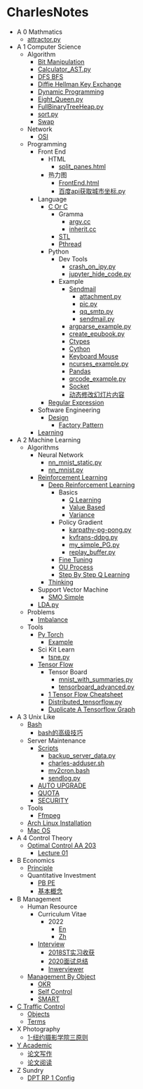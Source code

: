 # CharlesNotes

- A 0 Mathmatics
  * [attractor.py](A0-Mathmatics/attractor.py.md)
- A 1 Computer Science
  - Algorithm
    * [Bit Manipulation](A1-Computer_Science/Algorithm/Bit_Manipulation.md)
    * [Calculator_AST.py](A1-Computer_Science/Algorithm/Calculator_AST.py.md)
    * [DFS BFS](A1-Computer_Science/Algorithm/DFS-BFS.md)
    * [Diffie Hellman Key Exchange](A1-Computer_Science/Algorithm/Diffie_Hellman_Key_Exchange.md)
    * [Dynamic Programming](A1-Computer_Science/Algorithm/Dynamic_Programming.md)
    * [Eight_Queen.py](A1-Computer_Science/Algorithm/Eight_Queen.py.md)
    * [FullBinaryTreeHeap.py](A1-Computer_Science/Algorithm/FullBinaryTreeHeap.py.md)
    * [sort.py](A1-Computer_Science/Algorithm/sort.py.md)
    * [Swap](A1-Computer_Science/Algorithm/swap.md)
  - Network
    * [OSI](A1-Computer_Science/Network/OSI.md)
  - Programming
    - Front End
      - HTML
        * [split_panes.html](A1-Computer_Science/Programming/Front_End/HTML/split_panes.html.md)
      - 热力图
        * [FrontEnd.html](A1-Computer_Science/Programming/Front_End/热力图/FrontEnd.html.md)
        * [百度api获取城市坐标.py](A1-Computer_Science/Programming/Front_End/热力图/百度api获取城市坐标.py.md)
    - Language
      - [C Or C](A1-Computer_Science/Programming/Language/C_or_C++/README.md)
        - Gramma
          * [argv.cc](A1-Computer_Science/Programming/Language/C_or_C++/Gramma/argv.cc.md)
          * [inherit.cc](A1-Computer_Science/Programming/Language/C_or_C++/Gramma/inherit.cc.md)
        - [STL](A1-Computer_Science/Programming/Language/C_or_C++/STL/README.md)
        * [Pthread](A1-Computer_Science/Programming/Language/C_or_C++/pthread.md)
      - Python
        - Dev Tools
          * [crash_on_ipy.py](A1-Computer_Science/Programming/Language/Python/DevTools/crash_on_ipy.py.md)
          * [jupyter_hide_code.py](A1-Computer_Science/Programming/Language/Python/DevTools/jupyter_hide_code.py.md)
        - Example
          - [Sendmail](A1-Computer_Science/Programming/Language/Python/Example/sendmail/README.md)
            * [attachment.py](A1-Computer_Science/Programming/Language/Python/Example/sendmail/attachment.py.md)
            * [pic.py](A1-Computer_Science/Programming/Language/Python/Example/sendmail/pic.py.md)
            * [qq_smtp.py](A1-Computer_Science/Programming/Language/Python/Example/sendmail/qq_smtp.py.md)
            * [sendmail.py](A1-Computer_Science/Programming/Language/Python/Example/sendmail/sendmail.py.md)
          * [argparse_example.py](A1-Computer_Science/Programming/Language/Python/Example/argparse_example.py.md)
          * [create_epubook.py](A1-Computer_Science/Programming/Language/Python/Example/create_epubook.py.md)
          * [Ctypes](A1-Computer_Science/Programming/Language/Python/Example/ctypes.md)
          * [Cython](A1-Computer_Science/Programming/Language/Python/Example/cython.md)
          * [Keyboard Mouse](A1-Computer_Science/Programming/Language/Python/Example/keyboard-mouse.md)
          * [ncurses_example.py](A1-Computer_Science/Programming/Language/Python/Example/ncurses_example.py.md)
          * [Pandas](A1-Computer_Science/Programming/Language/Python/Example/pandas.md)
          * [qrcode_example.py](A1-Computer_Science/Programming/Language/Python/Example/qrcode_example.py.md)
          * [Socket](A1-Computer_Science/Programming/Language/Python/Example/socket.md)
          * [动态修改幻灯片内容](A1-Computer_Science/Programming/Language/Python/Example/动态修改幻灯片内容.md)
      * [Regular Expression](A1-Computer_Science/Programming/Language/Regular_Expression.md)
    - Software Engineering
      - [Design](A1-Computer_Science/Programming/Software_Engineering/Design/README.md)
        * [Factory Pattern](A1-Computer_Science/Programming/Software_Engineering/Design/Factory_Pattern.md)
    * [Learning](A1-Computer_Science/Programming/Learning.md)
- A 2 Machine Learning
  - Algorithms
    - Neural Network
      * [nn_mnist_static.py](A2-Machine_Learning/Algorithms/NeuralNetwork/nn_mnist_static.py.md)
      * [nn_mnist.py](A2-Machine_Learning/Algorithms/NeuralNetwork/nn_mnist.py.md)
    - [Reinforcement Learning](A2-Machine_Learning/Algorithms/ReinforcementLearning/README.md)
      - [Deep Reinforcement Learning](A2-Machine_Learning/Algorithms/ReinforcementLearning/Deep_Reinforcement_Learning/README.md)
        - Basics
          * [Q Learning](A2-Machine_Learning/Algorithms/ReinforcementLearning/Deep_Reinforcement_Learning/Basics/Q-Learning.md)
          * [Value Based](A2-Machine_Learning/Algorithms/ReinforcementLearning/Deep_Reinforcement_Learning/Basics/Value_Based.md)
          * [Variance](A2-Machine_Learning/Algorithms/ReinforcementLearning/Deep_Reinforcement_Learning/Basics/Variance.md)
        - Policy Gradient
          * [karpathy-pg-pong.py](A2-Machine_Learning/Algorithms/ReinforcementLearning/Deep_Reinforcement_Learning/Policy_Gradient/karpathy-pg-pong.py.md)
          * [kvfrans-ddpg.py](A2-Machine_Learning/Algorithms/ReinforcementLearning/Deep_Reinforcement_Learning/Policy_Gradient/kvfrans-ddpg.py.md)
          * [my_simple_PG.py](A2-Machine_Learning/Algorithms/ReinforcementLearning/Deep_Reinforcement_Learning/Policy_Gradient/my_simple_PG.py.md)
          * [replay_buffer.py](A2-Machine_Learning/Algorithms/ReinforcementLearning/Deep_Reinforcement_Learning/Policy_Gradient/replay_buffer.py.md)
        * [Fine Tuning](A2-Machine_Learning/Algorithms/ReinforcementLearning/Deep_Reinforcement_Learning/Fine_Tuning.md)
        * [OU Process](A2-Machine_Learning/Algorithms/ReinforcementLearning/Deep_Reinforcement_Learning/OU-process.md)
        * [Step By Step Q Learning](A2-Machine_Learning/Algorithms/ReinforcementLearning/Deep_Reinforcement_Learning/step_by_step_q_learning.md)
      * [Thinking](A2-Machine_Learning/Algorithms/ReinforcementLearning/Thinking.md)
    - Support Vector Machine
      * [SMO Simple](A2-Machine_Learning/Algorithms/SupportVectorMachine/SMO_Simple.md)
    * [LDA.py](A2-Machine_Learning/Algorithms/LDA.py.md)
  - Problems
    * [Imbalance](A2-Machine_Learning/Problems/Imbalance.md)
  - Tools
    - [Py Torch](A2-Machine_Learning/Tools/PyTorch/README.md)
      * [Example](A2-Machine_Learning/Tools/PyTorch/Example.md)
    - Sci Kit Learn
      * [tsne.py](A2-Machine_Learning/Tools/SciKit-Learn/tsne.py.md)
    - [Tensor Flow](A2-Machine_Learning/Tools/TensorFlow/README.md)
      - Tensor Board
        * [mnist_with_summaries.py](A2-Machine_Learning/Tools/TensorFlow/TensorBoard/mnist_with_summaries.py.md)
        * [tensorboard_advanced.py](A2-Machine_Learning/Tools/TensorFlow/TensorBoard/tensorboard_advanced.py.md)
      * [1 Tensor Flow Cheatsheet](A2-Machine_Learning/Tools/TensorFlow/1-TensorFlow_Cheatsheet.md)
      * [Distributed_tensorflow.py](A2-Machine_Learning/Tools/TensorFlow/Distributed_tensorflow.py.md)
      * [Duplicate A Tensorflow Graph](A2-Machine_Learning/Tools/TensorFlow/Duplicate_a_tensorflow_graph.md)
- A 3 Unix Like
  - [Bash](A3-Unix-Like/Bash/README.md)
    * [bash的高级技巧](A3-Unix-Like/Bash/bash的高级技巧.md)
  - Server Maintenance
    - [Scripts](A3-Unix-Like/Server_Maintenance/scripts/README.md)
      * [backup_server_data.py](A3-Unix-Like/Server_Maintenance/scripts/backup_server_data.py.md)
      * [charles-adduser.sh](A3-Unix-Like/Server_Maintenance/scripts/charles-adduser.sh.md)
      * [mv2cron.bash](A3-Unix-Like/Server_Maintenance/scripts/mv2cron.bash.md)
      * [sendlog.py](A3-Unix-Like/Server_Maintenance/scripts/sendlog.py.md)
    * [AUTO UPGRADE](A3-Unix-Like/Server_Maintenance/AUTO_UPGRADE.md)
    * [QUOTA](A3-Unix-Like/Server_Maintenance/QUOTA.md)
    * [SECURITY](A3-Unix-Like/Server_Maintenance/SECURITY.md)
  - Tools
    * [Ffmpeg](A3-Unix-Like/Tools/ffmpeg.md)
  * [Arch Linux Installation](A3-Unix-Like/Arch_Linux_Installation.md)
  * [Mac OS](A3-Unix-Like/macOS.md)
- A 4 Control Theory
  - [Optimal Control AA 203](A4-Control_Theory/OptimalControl_AA203/README.md)
    * [Lecture 01](A4-Control_Theory/OptimalControl_AA203/Lecture_01.md)
- B Economics
  - [Principle](B-Economics/Principle/README.md)
  - Quantitative Investment
    * [PB PE](B-Economics/Quantitative_Investment/PB_PE.md)
    * [基本概念](B-Economics/Quantitative_Investment/基本概念.md)
- B Management
  - Human Resource
    - Curriculum Vitae
      - 2022
        * [En](B-Management/HumanResource/Curriculum%20Vitae/2022/en.md)
        * [Zh](B-Management/HumanResource/Curriculum%20Vitae/2022/zh.md)
    - [Interview](B-Management/HumanResource/Interview/README.md)
      * [2018ST实习收获](B-Management/HumanResource/Interview/2018ST实习收获.md)
      * [2020面试总结](B-Management/HumanResource/Interview/2020面试总结.md)
      * [Inwerviewer](B-Management/HumanResource/Interview/Inwerviewer.md)
  - [Management By Object](B-Management/ManagementByObject/README.md)
    * [OKR](B-Management/ManagementByObject/OKR.md)
    * [Self Control](B-Management/ManagementByObject/Self-Control.md)
    * [SMART](B-Management/ManagementByObject/SMART.md)
- [C Traffic Control](C-Traffic_Control/README.md)
  * [Objects](C-Traffic_Control/Objects.md)
  * [Terms](C-Traffic_Control/Terms.md)
- X Photography
  * [1-纽约摄影学院三原则](X-Photography/1-纽约摄影学院三原则.md)
- [Y Academic](Y-Academic/README.md)
  * [论文写作](Y-Academic/论文写作.md)
  * [论文阅读](Y-Academic/论文阅读.md)
- Z Sundry
  * [DPT RP 1 Config](Z-Sundry/DPT-RP1_Config.md)
